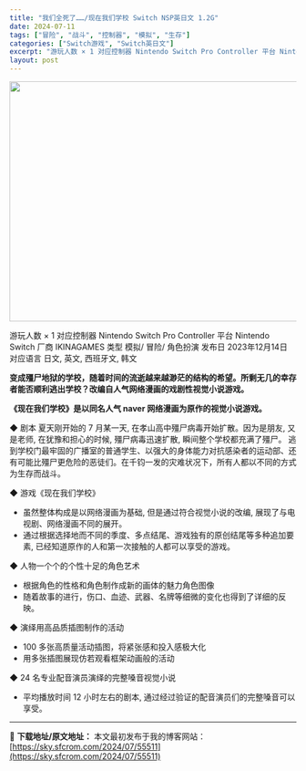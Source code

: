 ```yaml
---
title: "我们全死了……/现在我们学校 Switch NSP英日文 1.2G"
date: 2024-07-11
tags: ["冒险", "战斗", "控制器", "模拟", "生存"]
categories: ["Switch游戏", "Switch英日文"]
excerpt: "游玩人数 × 1 对应控制器 Nintendo Switch Pro Controller 平台 Nintendo Switch 厂商 IKINAGAMES 类型 模拟/ 冒险/ 角色扮演 发布日 2023年12月14日 对应语言 日文, 英文, 西班牙文, 韩文 变成殭尸地狱的学校，随着时间的流逝&hellip;"
layout: post
---
```


<img class="size-full wp-image-55512 aligncenter" src="https://sky.sfcrom.com/wp-content/uploads/2024/07/2024071108241885.webp" alt="" width="750" height="421" />

游玩人数 × 1
对应控制器 Nintendo Switch Pro Controller
平台 Nintendo Switch
厂商 IKINAGAMES
类型 模拟/ 冒险/ 角色扮演
发布日 2023年12月14日
对应语言 日文, 英文, 西班牙文, 韩文

<strong>变成殭尸地狱的学校，随着时间的流逝越来越渺茫的结构的希望。所剩无几的幸存者能否顺利逃出学校？改编自人气网络漫画的戏剧性视觉小说游戏。</strong>

<strong>《现在我们学校》是以同名人气 naver 网络漫画为原作的视觉小说游戏。</strong>

◆ 剧本
夏天刚开始的 7 月某一天, 在孝山高中殭尸病毒开始扩散。因为是朋友, 又是老师, 在犹豫和担心的时候, 殭尸病毒迅速扩散, 瞬间整个学校都充满了殭尸。
逃到学校门最牢固的广播室的普通学生、以强大的身体能力对抗感染者的运动部、还有可能比殭尸更危险的恶徒们。在千钧一发的灾难状况下，所有人都以不同的方式为生存而战斗。

◆ 游戏《现在我们学校》
- 虽然整体构成是以网络漫画为基础, 但是通过符合视觉小说的改编, 展现了与电视剧、网络漫画不同的展开。
- 通过根据选择地而不同的季度、多点结尾、游戏独有的原创结尾等多种追加要素, 已经知道原作的人和第一次接触的人都可以享受的游戏。

◆ 人物一个个的个性十足的角色艺术
- 根据角色的性格和角色制作成新的画体的魅力角色图像
- 随着故事的进行，伤口、血迹、武器、名牌等细微的变化也得到了详细的反映。

◆ 演绎用高品质插图制作的活动
- 100 多张高质量活动插图，将紧张感和投入感极大化
- 用多张插图展现仿若观看框架动画般的活动

◆ 24 名专业配音演员演绎的完整嗓音视觉小说
- 平均播放时间 12 小时左右的剧本, 通过经过验证的配音演员们的完整嗓音可以享受。

---
📖 **下载地址/原文地址：** 本文最初发布于我的博客网站：[https://sky.sfcrom.com/2024/07/55511](https://sky.sfcrom.com/2024/07/55511)
